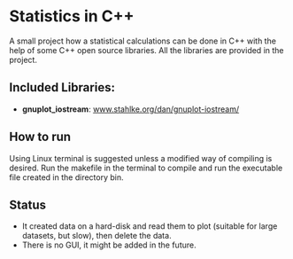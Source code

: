 # Statistics in C++
A small project how a statistical calculations can be done in C++ with
the help of some C++ open source libraries. All the libraries are
provided in the project.

## Included Libraries:
- **gnuplot_iostream**: www.stahlke.org/dan/gnuplot-iostream/

## How to run
Using Linux terminal is suggested unless a modified way of compiling
is desired. Run the makefile in the terminal to compile and run the
executable file created in the directory bin.

## Status
- It created data on a hard-disk and read them to plot (suitable for
  large datasets, but slow), then delete the data.
- There is no GUI, it might be added in the future.

